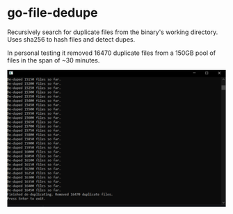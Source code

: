 # go-file-dedupe

Recursively search for duplicate files from the binary's working directory. Uses sha256 to hash files and detect dupes. 

In personal testing it removed 16470 duplicate files from a 150GB pool of files in the span of ~30 minutes.

![dedupe cli output](dedupe-dialog.png)
